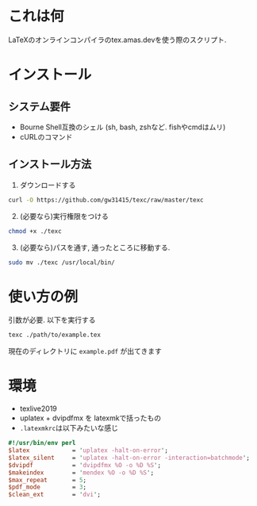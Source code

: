 # これは何
LaTeXのオンラインコンパイラのtex.amas.devを使う際のスクリプト.
# インストール
## システム要件
* Bourne Shell互換のシェル (sh, bash, zshなど. fishやcmdはムリ)
* cURLのコマンド
## インストール方法
1. ダウンロードする
``` bash
curl -O https://github.com/gw31415/texc/raw/master/texc
```
2. (必要なら)実行権限をつける
``` bash
chmod +x ./texc
```
3. (必要なら)パスを通す, 通ったところに移動する.
``` bash
sudo mv ./texc /usr/local/bin/
```
# 使い方の例
引数が必要. 以下を実行する
``` bash
texc ./path/to/example.tex
```
現在のディレクトリに `example.pdf` が出てきます
# 環境
* texlive2019
* uplatex + dvipdfmx を latexmkで括ったもの
* `.latexmkrc`は以下みたいな感じ
``` perl
#!/usr/bin/env perl
$latex            = 'uplatex -halt-on-error';
$latex_silent     = 'uplatex -halt-on-error -interaction=batchmode';
$dvipdf           = 'dvipdfmx %O -o %D %S';
$makeindex        = 'mendex %O -o %D %S';
$max_repeat       = 5;
$pdf_mode         = 3;
$clean_ext		  = 'dvi';
```
